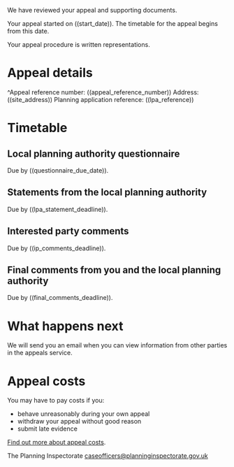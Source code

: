 We have reviewed your appeal and supporting documents.

Your appeal started on ((start_date)). The timetable for the appeal begins from this date.

Your appeal procedure is written representations.

# Appeal details

^Appeal reference number: ((appeal_reference_number))
Address: ((site_address))
Planning application reference: ((lpa_reference))

# Timetable

## Local planning authority questionnaire

Due by ((questionnaire_due_date)).

## Statements from the local planning authority

Due by ((lpa_statement_deadline)).

## Interested party comments

Due by ((ip_comments_deadline)).

## Final comments from you and the local planning authority

Due by ((final_comments_deadline)).

# What happens next

We will send you an email when you can view information from other parties in the appeals service.

# Appeal costs

You may have to pay costs if you:

- behave unreasonably during your own appeal
- withdraw your appeal without good reason
- submit late evidence

[Find out more about appeal costs](https://www.gov.uk/claim-planning-appeal-costs).

The Planning Inspectorate
caseofficers@planninginspectorate.gov.uk
